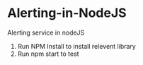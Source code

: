 # Alerting-in-NodeJS
Alerting service in nodeJS


1. Run NPM Install to install relevent library
2. Run npm start to test
